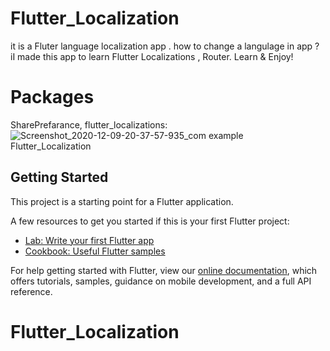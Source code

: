 # Flutter_Localization
it is a Fluter  language localization app . how to change a langulage in app ? iI made this app to learn Flutter Localizations , Router.
Learn & Enjoy!

# Packages
SharePrefarance,
flutter_localizations:
![Screenshot_2020-12-09-20-37-57-935_com example Flutter_Localization](https://user-images.githubusercontent.com/48550316/101643797-aedd2f00-3a5e-11eb-8151-d0c79529f9e5.jpg)


## Getting Started

This project is a starting point for a Flutter application.

A few resources to get you started if this is your first Flutter project:

- [Lab: Write your first Flutter app](https://flutter.dev/docs/get-started/codelab)
- [Cookbook: Useful Flutter samples](https://flutter.dev/docs/cookbook)

For help getting started with Flutter, view our
[online documentation](https://flutter.dev/docs), which offers tutorials,
samples, guidance on mobile development, and a full API reference.
# Flutter_Localization
